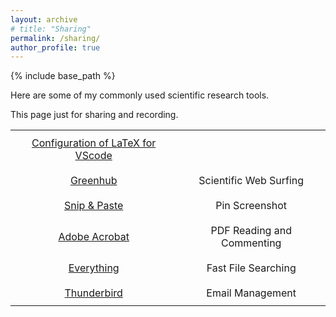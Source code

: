 ```yaml
---
layout: archive
# title: "Sharing"
permalink: /sharing/
author_profile: true
---
```


{% include base_path %}

Here are some of my commonly used scientific research tools.  
  
This page just for sharing and recording.

<style>
  table {
    width: 100%; /* Make the table fill its container */
    border-collapse: collapse;
    font-size: 16px;
  }

  td {
    text-align: center; /* Center-align text in all cells */
    padding: 10px; /* Add some padding for spacing */
    border: 0px;
  }
</style>

<table>
  <tr>
    <td><a href="https://zhuanlan.zhihu.com/p/166523064">Configuration of LaTeX for VScode</a></td>
    <td></td>
  </tr>
  <tr>
    <td><a href="https://greenhubtx.ga">Greenhub</a></td>
    <td>Scientific Web Surfing</td>
  </tr>
  <tr>
    <td><a href="https://www.snipaste.com">Snip & Paste</a></td>
    <td>Pin Screenshot</td>
  </tr>
  <tr>
    <td><a href="https://www.adobe.com/acrobat/pdf-reader.html">Adobe Acrobat</a></td>
    <td>PDF Reading and Commenting</td>
  </tr>
  <tr>
    <td><a href="https://www.voidtools.com/zh-cn/downloads">Everything</a></td>
    <td>Fast File Searching</td>
  </tr>
  <tr>
    <td><a href="https://www.thunderbird.net">Thunderbird</a></td>
    <td>Email Management</td>
  </tr>
</table>
